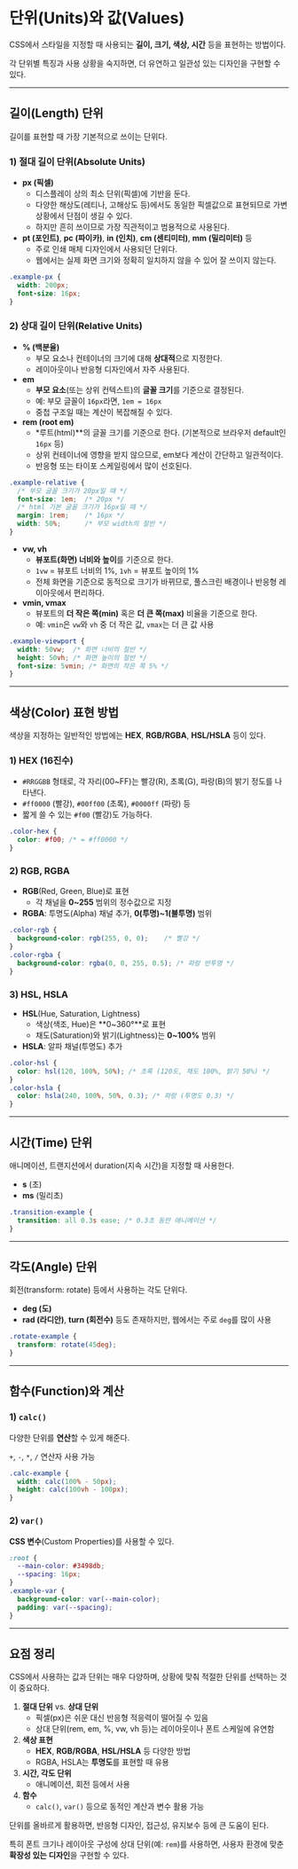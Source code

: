 # 단위(Units)와 값(Values)

CSS에서 스타일을 지정할 때 사용되는 **길이, 크기, 색상, 시간** 등을 표현하는 방법이다.

각 단위별 특징과 사용 상황을 숙지하면, 더 유연하고 일관성 있는 디자인을 구현할 수 있다.

---

## 길이(Length) 단위

길이를 표현할 때 가장 기본적으로 쓰이는 단위다.

### 1) 절대 길이 단위(Absolute Units)

- **px (픽셀)**
    - 디스플레이 상의 최소 단위(픽셀)에 기반을 둔다.
    - 다양한 해상도(레티나, 고해상도 등)에서도 동일한 픽셀값으로 표현되므로 가변 상황에서 단점이 생길 수 있다.
    - 하지만 흔히 쓰이므로 가장 직관적이고 범용적으로 사용된다.
- **pt (포인트)**, **pc (파이카)**, **in (인치)**, **cm (센티미터)**, **mm (밀리미터)** 등
    - 주로 인쇄 매체 디자인에서 사용되던 단위다.
    - 웹에서는 실제 화면 크기와 정확히 일치하지 않을 수 있어 잘 쓰이지 않는다.

```css
.example-px {
  width: 200px;
  font-size: 16px;
}
```

### 2) 상대 길이 단위(Relative Units)

- **% (백분율)**
    - 부모 요소나 컨테이너의 크기에 대해 **상대적**으로 지정한다.
    - 레이아웃이나 반응형 디자인에서 자주 사용된다.
- **em**
    - **부모 요소**(또는 상위 컨텍스트)의 **글꼴 크기**를 기준으로 결정된다.
    - 예: 부모 글꼴이 `16px`라면, `1em = 16px`
    - 중첩 구조일 때는 계산이 복잡해질 수 있다.
- **rem (root em)**
    - *루트(html)**의 글꼴 크기를 기준으로 한다. (기본적으로 브라우저 default인 `16px` 등)
    - 상위 컨테이너에 영향을 받지 않으므로, em보다 계산이 간단하고 일관적이다.
    - 반응형 또는 타이포 스케일링에서 많이 선호된다.

```css
.example-relative {
  /* 부모 글꼴 크기가 20px일 때 */
  font-size: 1em;  /* 20px */
  /* html 기본 글꼴 크기가 16px일 때 */
  margin: 1rem;    /* 16px */
  width: 50%;      /* 부모 width의 절반 */
}
```

- **vw, vh**
    - **뷰포트(화면) 너비와 높이**를 기준으로 한다.
    - `1vw` = 뷰포트 너비의 1%, `1vh` = 뷰포트 높이의 1%
    - 전체 화면을 기준으로 동적으로 크기가 바뀌므로, 풀스크린 배경이나 반응형 레이아웃에서 편리하다.
- **vmin, vmax**
    - 뷰포트의 **더 작은 쪽(min)** 혹은 **더 큰 쪽(max)** 비율을 기준으로 한다.
    - 예: `vmin`은 `vw`와 `vh` 중 더 작은 값, `vmax`는 더 큰 값 사용

```css
.example-viewport {
  width: 50vw;  /* 화면 너비의 절반 */
  height: 50vh; /* 화면 높이의 절반 */
  font-size: 5vmin; /* 화면의 작은 쪽 5% */
}
```

---

## 색상(Color) 표현 방법

색상을 지정하는 일반적인 방법에는 **HEX**, **RGB/RGBA**, **HSL/HSLA** 등이 있다.

### 1) HEX (16진수)

- `#RRGGBB` 형태로, 각 자리(00~FF)는 빨강(R), 초록(G), 파랑(B)의 밝기 정도를 나타낸다.
- `#ff0000` (빨강), `#00ff00` (초록), `#0000ff` (파랑) 등
- 짧게 쓸 수 있는 `#f00` (빨강)도 가능하다.

```css
.color-hex {
  color: #f00; /* = #ff0000 */
}
```

### 2) RGB, RGBA

- **RGB**(Red, Green, Blue)로 표현
    - 각 채널을 **0~255** 범위의 정수값으로 지정
- **RGBA**: 투명도(Alpha) 채널 추가, **0(투명)~1(불투명)** 범위

```css
.color-rgb {
  background-color: rgb(255, 0, 0);    /* 빨강 */
}
.color-rgba {
  background-color: rgba(0, 0, 255, 0.5); /* 파랑 반투명 */
}
```

### 3) HSL, HSLA

- **HSL**(Hue, Saturation, Lightness)
    - 색상(색조, Hue)은 **0~360°**로 표현
    - 채도(Saturation)와 밝기(Lightness)는 **0~100%** 범위
- **HSLA**: 알파 채널(투명도) 추가

```css
.color-hsl {
  color: hsl(120, 100%, 50%); /* 초록 (120도, 채도 100%, 밝기 50%) */
}
.color-hsla {
  color: hsla(240, 100%, 50%, 0.3); /* 파랑 (투명도 0.3) */
}
```
---

## 시간(Time) 단위

애니메이션, 트랜지션에서 duration(지속 시간)을 지정할 때 사용한다.

- **s** (초)
- **ms** (밀리초)

```css
.transition-example {
  transition: all 0.3s ease; /* 0.3초 동안 애니메이션 */
}
```

---

## 각도(Angle) 단위

회전(transform: rotate) 등에서 사용하는 각도 단위다.

- **deg (도)**
- **rad (라디안)**, **turn (회전수)** 등도 존재하지만, 웹에서는 주로 `deg`를 많이 사용

```css
.rotate-example {
  transform: rotate(45deg);
}
```

---

## 함수(Function)와 계산

### 1) `calc()`

다양한 단위를 **연산**할 수 있게 해준다.

`+`, `-`, `*`, `/` 연산자 사용 가능

```css
.calc-example {
  width: calc(100% - 50px);
  height: calc(100vh - 100px);
}
```

### 2) `var()`

**CSS 변수**(Custom Properties)를 사용할 수 있다.

```css
:root {
  --main-color: #3498db;
  --spacing: 16px;
}
.example-var {
  background-color: var(--main-color);
  padding: var(--spacing);
}
```

---

## 요점 정리

CSS에서 사용하는 값과 단위는 매우 다양하며, 상황에 맞춰 적절한 단위를 선택하는 것이 중요하다.

1. **절대 단위** vs. **상대 단위**
    - 픽셀(px)은 쉬운 대신 반응형 적응력이 떨어질 수 있음
    - 상대 단위(rem, em, %, vw, vh 등)는 레이아웃이나 폰트 스케일에 유연함
2. **색상 표현**
    - **HEX**, **RGB/RGBA**, **HSL/HSLA** 등 다양한 방법
    - RGBA, HSLA는 **투명도**를 표현할 때 유용
3. **시간, 각도 단위**
    - 애니메이션, 회전 등에서 사용
4. **함수**
    - `calc()`, `var()` 등으로 동적인 계산과 변수 활용 가능

단위를 올바르게 활용하면, 반응형 디자인, 접근성, 유지보수 등에 큰 도움이 된다.

특히 폰트 크기나 레이아웃 구성에 상대 단위(예: `rem`)를 사용하면, 사용자 환경에 맞춘 **확장성 있는 디자인**을 구현할 수 있다.
